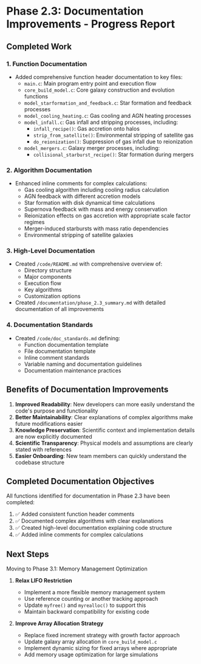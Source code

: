 # Phase 2.3: Documentation Improvements - Progress Report

## Completed Work

### 1. Function Documentation
- Added comprehensive function header documentation to key files:
  - `main.c`: Main program entry point and execution flow
  - `core_build_model.c`: Core galaxy construction and evolution functions
  - `model_starformation_and_feedback.c`: Star formation and feedback processes
  - `model_cooling_heating.c`: Gas cooling and AGN heating processes
  - `model_infall.c`: Gas infall and stripping processes, including:
    - `infall_recipe()`: Gas accretion onto halos
    - `strip_from_satellite()`: Environmental stripping of satellite gas 
    - `do_reionization()`: Suppression of gas infall due to reionization
  - `model_mergers.c`: Galaxy merger processes, including:
    - `collisional_starburst_recipe()`: Star formation during mergers

### 2. Algorithm Documentation
- Enhanced inline comments for complex calculations:
  - Gas cooling algorithm including cooling radius calculation
  - AGN feedback with different accretion models
  - Star formation with disk dynamical time calculations
  - Supernova feedback with mass and energy conservation
  - Reionization effects on gas accretion with appropriate scale factor regimes
  - Merger-induced starbursts with mass ratio dependencies
  - Environmental stripping of satellite galaxies

### 3. High-Level Documentation
- Created `/code/README.md` with comprehensive overview of:
  - Directory structure
  - Major components
  - Execution flow
  - Key algorithms
  - Customization options
- Created `/documentation/phase_2.3_summary.md` with detailed documentation of all improvements

### 4. Documentation Standards
- Created `/code/doc_standards.md` defining:
  - Function documentation template
  - File documentation template
  - Inline comment standards
  - Variable naming and documentation guidelines
  - Documentation maintenance practices

## Benefits of Documentation Improvements

1. **Improved Readability**: New developers can more easily understand the code's purpose and functionality
2. **Better Maintainability**: Clear explanations of complex algorithms make future modifications easier
3. **Knowledge Preservation**: Scientific context and implementation details are now explicitly documented
4. **Scientific Transparency**: Physical models and assumptions are clearly stated with references
5. **Easier Onboarding**: New team members can quickly understand the codebase structure

## Completed Documentation Objectives

All functions identified for documentation in Phase 2.3 have been completed:

1. ✅ Added consistent function header comments
2. ✅ Documented complex algorithms with clear explanations
3. ✅ Created high-level documentation explaining code structure
4. ✅ Added inline comments for complex calculations

## Next Steps

Moving to Phase 3.1: Memory Management Optimization

1. **Relax LIFO Restriction**
   - Implement a more flexible memory management system
   - Use reference counting or another tracking approach
   - Update `myfree()` and `myrealloc()` to support this
   - Maintain backward compatibility for existing code

2. **Improve Array Allocation Strategy**
   - Replace fixed increment strategy with growth factor approach
   - Update galaxy array allocation in `core_build_model.c`
   - Implement dynamic sizing for fixed arrays where appropriate
   - Add memory usage optimization for large simulations

